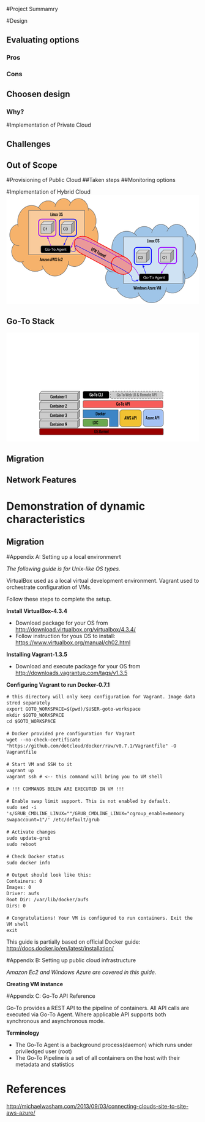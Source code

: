 #Project Summamry

#Design
## Evaluating options
### Pros
### Cons
## Choosen design
### Why?

#Implementation of Private Cloud
## Challenges
## Out of Scope

#Provisioning of Public Cloud
##Taken steps
##Monitoring options

#Implementation of Hybrid Cloud
![Architecture Overview](HybridCloudOverview.png)

## Go-To Stack
![Go-To Stack](GoToStack.png)

## Migration
## Network Features

# Demonstration of dynamic characteristics
## Migration

#Appendix A: Setting up a local environmenrt

*The following guide is for Unix-like OS types.*

VirtualBox used as a local virtual development environment.
Vagrant used to orchestrate configuration of VMs.

Follow these steps to complete the setup.

__Install VirtualBox-4.3.4__

  * Download package for your OS from http://download.virtualbox.org/virtualbox/4.3.4/
  * Follow instruction for yous OS to install: https://www.virtualbox.org/manual/ch02.html

__Installing Vagrant-1.3.5__

  * Download and execute package for your OS from http://downloads.vagrantup.com/tags/v1.3.5

__Configuring Vagrant to run Docker-0.7.1__ 

    # this directory will only keep configuration for Vagrant. Image data stred separately
    export GOTO_WORKSPACE=$(pwd)/$USER-goto-workspace
    mkdir $GOTO_WORKSPACE
    cd $GOTO_WORKSPACE
    
    # Docker provided pre configuration for Vagrant
    wget --no-check-certificate "https://github.com/dotcloud/docker/raw/v0.7.1/Vagrantfile" -O Vagrantfile
    
    # Start VM and SSH to it
    vagrant up
    vagrant ssh # <-- this command will bring you to VM shell
    
    # !!! COMMANDS BELOW ARE EXECUTED IN VM !!!
    
    # Enable swap limit support. This is not enabled by default.
    sudo sed -i 's/GRUB_CMDLINE_LINUX=""/GRUB_CMDLINE_LINUX="cgroup_enable=memory swapaccount=1"/' /etc/default/grub
    
    # Activate changes
    sudo update-grub
    sudo reboot
    
    # Check Docker status
    sudo docker info
    
    # Output should look like this:
    Containers: 0
    Images: 0
    Driver: aufs
    Root Dir: /var/lib/docker/aufs
    Dirs: 0
    
    # Congratulations! Your VM is configured to run containers. Exit the VM shell
    exit 

This guide is partially based on official Docker guide: http://docs.docker.io/en/latest/installation/

#Appendix B: Setting up public cloud infrastructure

*Amazon Ec2 and Windows Azure are covered in this guide.*

__Creating VM instance__


#Appendix C: Go-To API Reference

Go-To provides a REST API to the pipeline of containers. All API calls are executed via Go-To Agent. Where applicable API supports both synchronous and asynchronous mode.

__Terminology__
  * The Go-To Agent is a background process(daemon) which runs under priviledged user (root)
  * The Go-To Pipeline is a set of all containers on the host with their metadata and statistics
  
  
# References
http://michaelwasham.com/2013/09/03/connecting-clouds-site-to-site-aws-azure/


